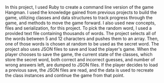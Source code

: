In this project, I used Ruby to create a command line version of the game Hangman. I used the knowledge gained from previous projects to build the game, utilizing classes and data structures to track progress through the game, and methods to move the game forward.
I also used new concepts, files and serialization, for this project. To pick the random word, I used a provided text file containing thousands of words. The project selects all of the words between 5 and 12 characters and pushes them to an array. Then, one of those words is chosen at random to be used as the secret word.
The project also uses JSON files to save and load the player's game. When the player chooses to save the game, the current state of the classes, which store the secret word, both correct and incorrect guesses, and number of wrong answers left, are dumped to JSON files. If the player decides to load a previous save, the JSON files are read, and the data is used to recreate the class instances and continue the game from that point.